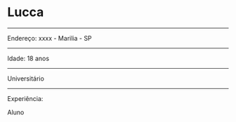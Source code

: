 # Lucca

----

Endereço: xxxx - Marilia - SP

----

Idade: 18 anos 

----

Universitário

----

Experiência: 
 
Aluno 